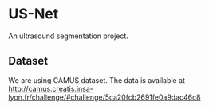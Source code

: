 # US-Net

An ultrasound segmentation project.

## Dataset
We are using CAMUS dataset. The data is available at http://camus.creatis.insa-lyon.fr/challenge/#challenge/5ca20fcb2691fe0a9dac46c8
